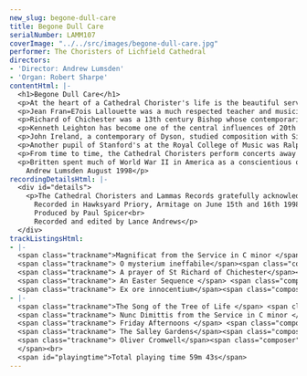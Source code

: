 ```yaml
---
new_slug: begone-dull-care
title: Begone Dull Care
serialNumber: LAMM107
coverImage: "../../src/images/begone-dull-care.jpg"
performer: The Choristers of Lichfield Cathedral
directors:
- 'Director: Andrew Lumsden'
- 'Organ: Robert Sharpe'
contentHtml: |-
  <h1>Begone Dull Care</h1>
  <p>At the heart of a Cathedral Chorister's life is the beautiful service of Evensong (in many places sung at least six times a week) and it therefore seems appropriate to open our disc with one of the most popular unison settings of the Evening Canticles. George Dyson studied composition at the Royal College of Music from 1900-04 and was later Director there, having been Director of Music at several leading schools, including Winchester College. The Magnificat sweeps along with enormous vigour and energy whilst the completely contrasting Nunc Dimittis is more reflective. The piece is particularly well-crafted with some very mellifluous lines and can be just as easily performed by young broken voices as by upper voices.</p>
  <p>Jean Fran=E7ois Lallouette was a much respected teacher and musician in late 17th century France. His musical style is a mixture of contemporary French and Italian idioms, after he had spent some years working in Turin. For some 27 years, he was Choirmaster at Notre Dame in Paris, though he became less reliable in attendance and eventually resigned because of fatigue. However he soon asked to return to the Cathedral as he felt his music was not being performed well enough! The delightful communion motet O mysterium ineffabile is typical of his output.</p>
  <p>Richard of Chichester was a 13th century Bishop whose contemporaries thought him to be the model diocesan Bishop. Towards the end of his life, he preached in favour of the Crusades, not on political grounds but for a re-opening of the Holy Land to pilgrims. He was canonised in 1262, 13 years after his death, and his body now lies in a shrine behind the High Altar of Chichester Cathedral. Today he is perhaps most famous for his Prayer, which has been set many times to different styles of music. This simple version by LJ White, and dedicated to the Dudden Hill Girls' School Choir, is one of the most beautiful.</p>
  <p>Kenneth Leighton has become one of the central influences of 20th century English Church music and his untimely death in 1989 at the age of 59 robbed the world of a great talent. His setting of the Evening Canticles written for Magdalen College, Oxford has become a true classic and will surely stand the test of time. Starting from his earliest days as a chorister at Wakefield Cathedral, church music was the main focus of his musical life, though he also wrote concertos and chamber music. He studied composition at Oxford and in Rome and was Professor of Music at Edinburgh University. His musical style is of flowing melodic lines, strong jazz-like rhythms and subtle use of dissonance, all of which are beautifully exemplified in An Easter Sequence. Written for the Berkshire Boy Choristers from the USA and first performed by them during a tour of France in 1969, Leighton uses the Propers for the Sundays after Easter and Ascension Day as the basis for the work. After an opening fanfare for all the performers, the choristers, unaccompanied and at times divided into four parts, take up the gentler theme of Christ visiting his disciples and giving them his Peace. The third section speaks of the angel telling the women at the tomb that Christ is risen. After a tortured organ interlude, the calm of Psalm 23 is immediately apparent in the music with gentle flowing lines and much use of the interval of a third (both major and minor). This section ends with a gentle Alleluia. The final movement, Sortie, is a great paean of praise beginning with an organ fanfare and concluding with a broader section in which the choristers rise up a scale echoing the final triumphant words - God is ascended.</p>
  <p>John Ireland, a contemporary of Dyson, studied composition with Sir Charles Villiers Stanford at the RCM and his music shows many of the same influences, namely Brahms and Wagner, although many of his later works are influenced by Debussy and Ravel. Dating from 1944 and dedicated to Sir Sydney Nicholson, Ex ore innocentium (Out of the mouth of children) uses the marvellously powerful and moving words of Bishop W Waltham How to produce a work of outstanding beauty with some complex harmonies and yet keeping a child-like simplicity.</p>
  <p>Another pupil of Stanford's at the Royal College of Music was Ralph Vaughan Williams, now well established as one of England"s greatest composers. His love of folk songs and his editorship of the original English Hymnal are well known, but he was also strongly influenced by the works of William Blake and John Bunyan and, in 1951, Vaughan Williams set Pilgrim's Progress as an opera. The Song of the Tree of Life is a revised version of one of the songs from this piece. With words adapted from the second chapter of the Book of Revelation, it is an ideal vehicle for Vaughan Williams' unique musical style, once aptly described as "natural objects seen in a translucent light". In this piece, this is exemplified by the "swaying trees" of the short organ interludes between the vocal lines.</p>
  <p>From time to time, the Cathedral Choristers perform concerts away from Lichfield when some secular pieces are needed and Benjamin Britten's Friday Afternoons has become extremely popular at these events. This collection of songs was originally written for his brother"s choir at Clive House School in Prestatyn where choir practice took place on Friday afternoons and where Britten himself used to visit regularly to train the choir and to coach cricket! Composed over a two year period between 1933 and 1935 (around the same time as A boy was born and the Simple Symphony) and even though they are some of his earliest compositions (Op 7), they still show his brilliant characterisation of words in both the vocal parts and in the very witty piano parts, such as in There was a monkey and Jazz-Man. Throughout the work, Britten"s conveys his mastery of the complete range of emotions, from the gentle simplicity of the New Year Carol and the funeral dirge of Old Abram Brown through the flowing river of the Fisher's Song to the thrill of the chase in Ee-oh!</p>
  <p>Britten spent much of World War II in America as a conscientious objector and it was whilst he was there that he wrote his first set of arrangements of English Folk Songs, which he dedicated to his American friends with whom he stayed. They are mostly pre-occupied with lost innocence as in The Salley Gardens. However the set ends, as does this disc, on an up-beat note with the nursery/nonsense rhyme Oliver Cromwell with the audience left in no doubt that the performance is over!<br>
    Andrew Lumsden August 1998</p>
recordingDetailsHtml: |-
  <div id="details">
    <p>The Cathedral Choristers and Lammas Records gratefully acknowledge the financial assistance given by Lichfield Cathedral Shop<br>
      Recorded in Hawksyard Priory, Armitage on June 15th and 16th 1998<br>
      Produced by Paul Spicer<br>
      Recorded and edited by Lance Andrews</p>
  </div>
trackListingsHtml:
- |-
  <span class="trackname">Magnificat from the Service in C minor </span> <span class="composer"> George Dyson</span><br>
  <span class="trackname"> O mysterium ineffabile</span><span class="composer"> Jean Fran</span>ç<span class="composer">ois Lallouette</span><br>
  <span class="trackname"> A prayer of St Richard of Chichester</span><span class="composer"> LJ White</span><br>
  <span class="trackname"> An Easter Sequence </span> <span class="composer">Kenneth Leighton</span><br>
  <span class="trackname"> Ex ore innocentium</span><span class="composer"> John Ireland</span><br>
- |-
  <span class="trackname">The Song of the Tree of Life </span> <span class="composer"> Ralph Vaughan Williams</span><br>
  <span class="trackname"> Nunc Dimittis from the Service in C minor </span> <span class="composer"> George Dyson</span><br>
  <span class="trackname"> Friday Afternoons </span> <span class="composer">Benjamin Britten</span><br>
  <span class="trackname"> The Salley Gardens</span><span class="composer"> Benjamin Britten</span><br>
  <span class="trackname"> Oliver Cromwell</span><span class="composer"> Benjamin Britten<br>
  </span><br>
  <span id="playingtime">Total playing time 59m 43s</span>
---
```


